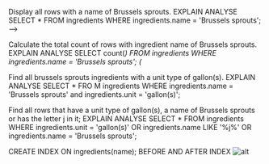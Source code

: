 Display all rows with a name of Brussels sprouts.
EXPLAIN ANALYSE SELECT * FROM ingredients WHERE ingredients.name = 'Brussels sprouts'; -->

 Calculate the total count of rows with ingredient name of Brussels sprouts.
EXPLAIN ANALYSE SELECT count(*) FROM ingredients WHERE ingredients.name = 'Brussels sprouts'; (*

 Find all brussels sprouts ingredients with a unit type of gallon(s).
 EXPLAIN ANALYSE SELECT * FRO M ingredients WHERE ingredients.name = 'Brussels sprouts' and ingredients.unit = 'gallon(s)';

 Find all rows that have a unit type of gallon(s), a name of Brussels sprouts or has the letter j in it;
EXPLAIN ANALYSE SELECT * FROM ingredients WHERE ingredients.unit = 'gallon(s)' OR ingredients.name LIKE '%j%' OR ingredients.name = 'Brussels sprouts';


CREATE INDEX ON ingredients(name);
BEFORE AND AFTER INDEX
![alt](http://imgur.com/a/vqVtQ)
